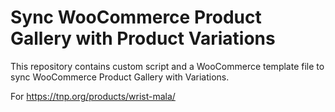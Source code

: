 # Sync WooCommerce Product Gallery with Product Variations

This repository contains custom script and a WooCommerce template file to sync WooCommerce Product Gallery with Variations.

For https://tnp.org/products/wrist-mala/
